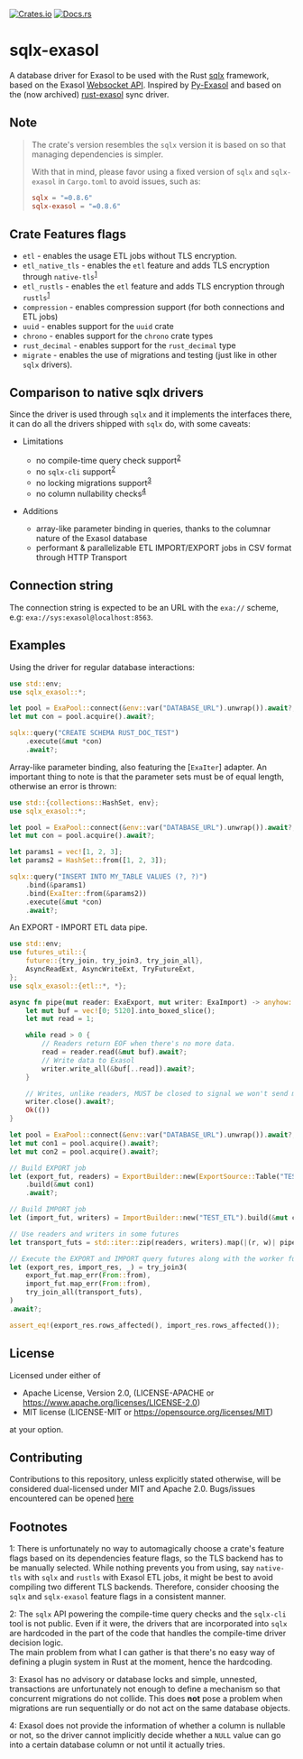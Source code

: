 [![Crates.io](https://img.shields.io/crates/v/sqlx-exasol)](https://crates.io/crates/sqlx-exasol)
[![Docs.rs](https://img.shields.io/docsrs/sqlx-exasol)](https://docs.rs/sqlx-exasol/latest/sqlx_exasol/)

# sqlx-exasol

A database driver for Exasol to be used with the Rust [sqlx](https://github.com/launchbadge/sqlx) framework, based on the Exasol [Websocket API](https://github.com/exasol/websocket-api).
Inspired by [Py-Exasol](https://github.com/exasol/pyexasol) and based on the (now archived) [rust-exasol](https://github.com/bobozaur/rust-exasol) sync driver.

## Note

> The crate's version resembles the `sqlx` version it is based on so that managing dependencies is simpler.
>
> With that in mind, please favor using a fixed version of `sqlx` and `sqlx-exasol` in `Cargo.toml` to avoid issues, such as:
>
> ```toml
> sqlx = "=0.8.6"
> sqlx-exasol = "=0.8.6"
> ```

## Crate Features flags

- `etl` - enables the usage ETL jobs without TLS encryption.
- `etl_native_tls` - enables the `etl` feature and adds TLS encryption through
  `native-tls`<sup>[1](#etl_tls)</sup>
- `etl_rustls` - enables the `etl` feature and adds TLS encryption through
  `rustls`<sup>[1](#etl_tls)</sup>
- `compression` - enables compression support (for both connections and ETL jobs)
- `uuid` - enables support for the `uuid` crate
- `chrono` - enables support for the `chrono` crate types
- `rust_decimal` - enables support for the `rust_decimal` type
- `migrate` - enables the use of migrations and testing (just like in other `sqlx` drivers).

## Comparison to native sqlx drivers

Since the driver is used through `sqlx` and it implements the interfaces there, it can do all
the drivers shipped with `sqlx` do, with some caveats:

- Limitations

  - no compile-time query check support<sup>[2](#sqlx_limitations)</sup>
  - no `sqlx-cli` support<sup>[2](#sqlx_limitations)</sup>
  - no locking migrations support<sup>[3](#no_locks)</sup>
  - no column nullability checks<sup>[4](#nullable)</sup>

- Additions
  - array-like parameter binding in queries, thanks to the columnar nature of the Exasol
    database
  - performant & parallelizable ETL IMPORT/EXPORT jobs in CSV format through HTTP Transport

## Connection string

The connection string is expected to be an URL with the `exa://` scheme, e.g:
`exa://sys:exasol@localhost:8563`.

## Examples

Using the driver for regular database interactions:

```rust
use std::env;
use sqlx_exasol::*;

let pool = ExaPool::connect(&env::var("DATABASE_URL").unwrap()).await?;
let mut con = pool.acquire().await?;

sqlx::query("CREATE SCHEMA RUST_DOC_TEST")
    .execute(&mut *con)
    .await?;
```

Array-like parameter binding, also featuring the [`ExaIter`] adapter.
An important thing to note is that the parameter sets must be of equal length,
otherwise an error is thrown:

```rust
use std::{collections::HashSet, env};
use sqlx_exasol::*;

let pool = ExaPool::connect(&env::var("DATABASE_URL").unwrap()).await?;
let mut con = pool.acquire().await?;

let params1 = vec![1, 2, 3];
let params2 = HashSet::from([1, 2, 3]);

sqlx::query("INSERT INTO MY_TABLE VALUES (?, ?)")
    .bind(&params1)
    .bind(ExaIter::from(&params2))
    .execute(&mut *con)
    .await?;
```

An EXPORT - IMPORT ETL data pipe.

```rust
use std::env;
use futures_util::{
    future::{try_join, try_join3, try_join_all},
    AsyncReadExt, AsyncWriteExt, TryFutureExt,
};
use sqlx_exasol::{etl::*, *};

async fn pipe(mut reader: ExaExport, mut writer: ExaImport) -> anyhow::Result<()> {
    let mut buf = vec![0; 5120].into_boxed_slice();
    let mut read = 1;

    while read > 0 {
        // Readers return EOF when there's no more data.
        read = reader.read(&mut buf).await?;
        // Write data to Exasol
        writer.write_all(&buf[..read]).await?;
    }

    // Writes, unlike readers, MUST be closed to signal we won't send more data to Exasol
    writer.close().await?;
    Ok(())
}

let pool = ExaPool::connect(&env::var("DATABASE_URL").unwrap()).await?;
let mut con1 = pool.acquire().await?;
let mut con2 = pool.acquire().await?;

// Build EXPORT job
let (export_fut, readers) = ExportBuilder::new(ExportSource::Table("TEST_ETL"))
    .build(&mut con1)
    .await?;

// Build IMPORT job
let (import_fut, writers) = ImportBuilder::new("TEST_ETL").build(&mut con2).await?;

// Use readers and writers in some futures
let transport_futs = std::iter::zip(readers, writers).map(|(r, w)| pipe(r, w));

// Execute the EXPORT and IMPORT query futures along with the worker futures
let (export_res, import_res, _) = try_join3(
    export_fut.map_err(From::from),
    import_fut.map_err(From::from),
    try_join_all(transport_futs),
)
.await?;

assert_eq!(export_res.rows_affected(), import_res.rows_affected());
```

## License

Licensed under either of

- Apache License, Version 2.0, (LICENSE-APACHE or https://www.apache.org/licenses/LICENSE-2.0)
- MIT license (LICENSE-MIT or https://opensource.org/licenses/MIT)

at your option.

## Contributing

Contributions to this repository, unless explicitly stated otherwise, will be considered dual-licensed under MIT and Apache 2.0.
Bugs/issues encountered can be opened [here](https://github.com/bobozaur/sqlx-exasol/issues)

## Footnotes

<a name= etl_tls>1</a>: There is unfortunately no way to automagically choose a crate's feature flags based on its dependencies feature flags, so the TLS backend has
to be manually selected. While nothing prevents you from using, say `native-tls` with `sqlx` and `rustls` with Exasol ETL jobs, it might be best to avoid compiling
two different TLS backends. Therefore, consider choosing the `sqlx` and `sqlx-exasol` feature flags in a consistent manner.

<a name="sqlx_limitations">2</a>: The `sqlx` API powering the compile-time query checks and the `sqlx-cli` tool is not public. Even if it were, the drivers that are incorporated into `sqlx` are hardcoded in the part of the code that handles the compile-time driver decision logic. <br>The main problem from what I can gather is that there's no easy way of defining a plugin system in Rust at the moment, hence the hardcoding.

<a name="no_locks">3</a>: Exasol has no advisory or database locks and simple, unnested, transactions are unfortunately not enough to define a mechanism so that concurrent migrations do not collide. This does **not** pose a problem when migrations are run sequentially or do not act on the same database objects.

<a name="nullable">4</a>: Exasol does not provide the information of whether a column is nullable or not, so the driver cannot implicitly decide whether a `NULL` value can go into a certain database column or not until it actually tries.
